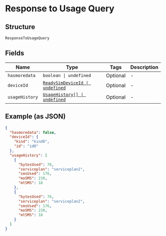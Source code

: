 
# Response to Usage Query

## Structure

`ResponseToUsageQuery`

## Fields

| Name | Type | Tags | Description |
|  --- | --- | --- | --- |
| `hasmoredata` | `boolean \| undefined` | Optional | - |
| `deviceId` | [`ReadySimDeviceId \| undefined`](../../doc/models/ready-sim-device-id.md) | Optional | - |
| `usageHistory` | [`UsageHistory[] \| undefined`](../../doc/models/usage-history.md) | Optional | - |

## Example (as JSON)

```json
{
  "hasmoredata": false,
  "deviceId": {
    "kind": "kind8",
    "id": "id0"
  },
  "usageHistory": [
    {
      "bytesUsed": 76,
      "serviceplan": "serviceplan2",
      "smsUsed": 176,
      "moSMS": 230,
      "mtSMS": 18
    },
    {
      "bytesUsed": 76,
      "serviceplan": "serviceplan2",
      "smsUsed": 176,
      "moSMS": 230,
      "mtSMS": 18
    }
  ]
}
```

